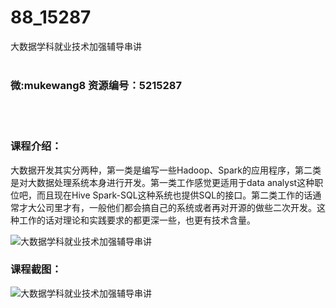 # 88_15287
大数据学科就业技术加强辅导串讲
<br/></br>
<h3>微:mukewang8 资源编号：5215287</h3>
<br/></br>
<h3>课程介绍：</h3>
<p><a title="查看与 大数据 相关的文章" target="_blank">大数据</a>开发其实分两种，第一类是编写一些Hadoop、Spark的应用程序，第二类是对<a title="查看与 大数据 相关的文章" target="_blank">大数据</a>处理系统本身进行开发。第一类工作感觉更适用于data analyst这种职位吧，而且现在Hive Spark-SQL这种系统也提供SQL的接口。第二类工作的话通常才大公司里才有，一般他们都会搞自己的系统或者再对开源的做些二次开发。这种工作的话对理论和实践要求的都更深一些，也更有技术含量。</p>
<p><img src="https://www.ko996.com/wp-content/uploads/img/2020/09/2-33-300x202.png" alt="大数据学科就业技术加强辅导串讲"></p>
<div class="info-desc">
<h3>课程截图：</h3>
<p><img src="https://www.ko996.com/wp-content/uploads/img/2020/09/1-33.png" alt="大数据学科就业技术加强辅导串讲"></p>


			
</div>
